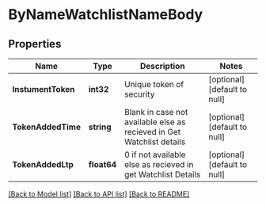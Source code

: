 # ByNameWatchlistNameBody

## Properties
Name | Type | Description | Notes
------------ | ------------- | ------------- | -------------
**InstumentToken** | **int32** | Unique token of security | [optional] [default to null]
**TokenAddedTime** | **string** | Blank in case not available else as recieved in Get Watchlist details | [optional] [default to null]
**TokenAddedLtp** | **float64** | 0 if not available else as recieved in get Watchlist Details | [optional] [default to null]

[[Back to Model list]](../README.md#documentation-for-models) [[Back to API list]](../README.md#documentation-for-api-endpoints) [[Back to README]](../README.md)

